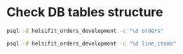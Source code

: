 # Check DB tables structure

~~~sh
psql -d helsifit_orders_development -c "\d orders"
~~~

~~~sh
psql -d helsifit_orders_development -c "\d line_items"
~~~
